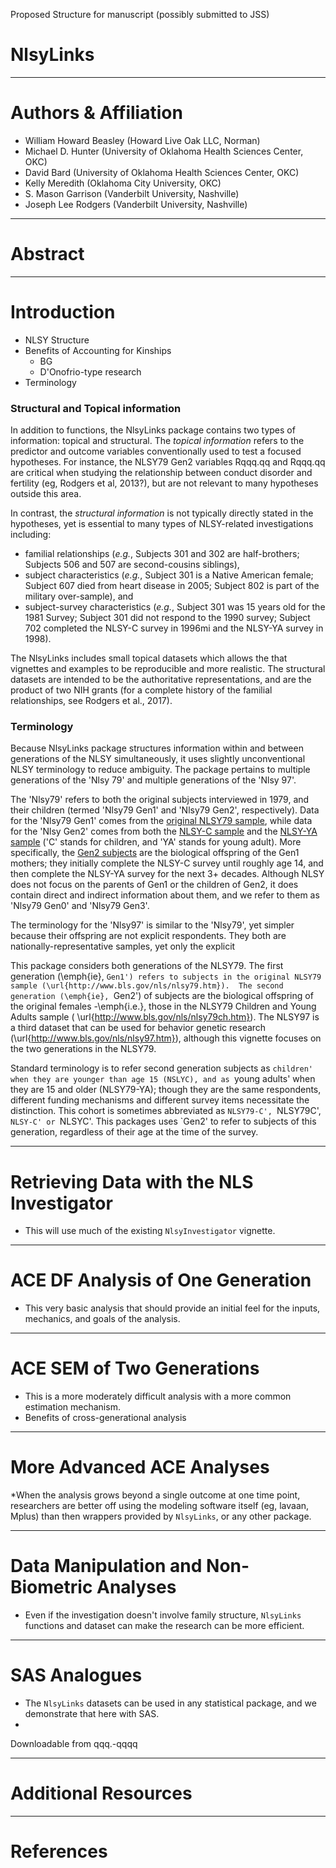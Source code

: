Proposed Structure for manuscript (possibly submitted to JSS)

# NlsyLinks

----------------------------------------------------

# Authors & Affiliation
* William Howard Beasley (Howard Live Oak LLC, Norman)
* Michael D. Hunter (University of Oklahoma Health Sciences Center, OKC)
* David Bard (University of Oklahoma Health Sciences Center, OKC)
* Kelly Meredith (Oklahoma City University, OKC)
* S. Mason Garrison (Vanderbilt University, Nashville)
* Joseph Lee Rodgers (Vanderbilt University, Nashville)

----------------------------------------------------

# Abstract

----------------------------------------------------

# Introduction

* NLSY Structure
* Benefits of Accounting for Kinships  
    * BG
    * D'Onofrio-type research
* Terminology


### Structural and Topical information
In addition to functions, the NlsyLinks package contains two types of information: topical and structural.  The *topical information* refers to the  predictor and outcome variables conventionally used to test a focused hypotheses.  For instance, the NLSY79 Gen2 variables Rqqq.qq and Rqqq.qq are critical when studying the relationship between conduct disorder and fertility (eg, Rodgers et al, 2013?), but are not relevant to many hypotheses outside this area.

In contrast, the *structural information* is not typically directly stated in the hypotheses, yet is essential to many types of NLSY-related investigations including:
* familial relationships (*e.g.*, Subjects 301 and 302 are half-brothers; Subjects 506 and 507 are second-cousins siblings),
* subject characteristics (*e.g.*, Subject 301 is a Native American female; Subject 607 died from heart disease in 2005; Subject 802 is part of the military over-sample), and
* subject-survey characteristics (*e.g.*, Subject 301 was 15 years old for the 1981 Survey; Subject 301 did not respond to the 1990 survey; Subject 702 completed the NLSY-C survey in 1996mi
   and the NLSY-YA survey in 1998).

The NlsyLinks includes small topical datasets which allows the that vignettes and examples to be reproducible and more realistic.  The structural datasets are intended to be the authoritative representations, and are the product of two NIH grants (for a complete history of the familial relationships, see Rodgers et al., 2017).

### Terminology

Because NlsyLinks package structures information within and between generations of the NLSY simultaneously, it uses slightly unconventional NLSY terminology to reduce ambiguity.  The package pertains to multiple generations of the 'Nlsy 79' and multiple generations of the 'Nlsy 97'.

The 'Nlsy79' refers to both the original subjects interviewed in 1979, and their children (termed 'Nlsy79 Gen1' and 'Nlsy79 Gen2', respectively).  Data for the 'Nlsy79 Gen1' comes from the [original NLSY79 sample](http://www.bls.gov/nls/nlsy79.htm), while data for the 'Nlsy Gen2' comes from both the [NLSY-C sample]() and the [NLSY-YA sample]() ('C' stands for children, and 'YA' stands for young adult).  More specifically, the [Gen2 subjects](http://www.bls.gov/nls/nlsy79ch.htm) are the biological offspring of the Gen1 mothers; they initially complete the NLSY-C survey until roughly age 14, and  then complete the NLSY-YA survey for the next 3+ decades.  Although NLSY does not focus on the parents of Gen1 or the children of Gen2, it does contain direct and indirect information about them, and we refer to them as 'Nlsy79 Gen0' and 'Nlsy79 Gen3'.

The terminology for the 'Nlsy97' is similar to the 'Nlsy79', yet simpler because their offspring are not explicit respondents.  They both are nationally-representative samples, yet only the explicit

This package considers both generations of the NLSY79.  The first generation (\emph{ie}, `Gen1') refers to subjects in the original NLSY79 sample (\url{http://www.bls.gov/nls/nlsy79.htm}).  The second generation (\emph{ie}, `Gen2') of subjects are the biological offspring of the original females -\emph{i.e.}, those in the NLSY79 Children and Young Adults sample ( \url{http://www.bls.gov/nls/nlsy79ch.htm}).  The NLSY97 is a third dataset that can be used for behavior genetic research (\url{http://www.bls.gov/nls/nlsy97.htm}), although this vignette focuses on the two generations in the NLSY79.

Standard terminology is to refer second generation subjects as `children' when they are younger than age 15 (NSLYC), and as `young adults' when they are 15 and older (NLSY79-YA); though they are the same respondents, different funding mechanisms and different survey items necessitate the distinction.  This cohort is sometimes abbreviated as `NLSY79-C', `NLSY79C', `NLSY-C' or `NLSYC'. This packages uses `Gen2' to refer to subjects of this generation, regardless of their age at the time of the survey.


----------------------------------------------------

# Retrieving Data with the NLS Investigator
* This will use much of the existing `NlsyInvestigator` vignette.



----------------------------------------------------

# ACE DF Analysis of One Generation
* This very basic analysis that should provide an initial feel for the inputs, mechanics, and goals of the analysis.

----------------------------------------------------

# ACE SEM of Two Generations
* This is a more moderately difficult analysis with a more common estimation mechanism.
* Benefits of cross-generational analysis

----------------------------------------------------

# More Advanced ACE Analyses
*When the analysis grows beyond a single outcome at one time point, researchers are better off using the modeling software itself (eg, lavaan, Mplus) than then wrappers provided by `NlsyLinks`, or any other package.

----------------------------------------------------

# Data Manipulation and Non-Biometric Analyses
* Even if the investigation doesn't involve family structure, `NlsyLinks` functions and dataset can make the research can be more efficient.

----------------------------------------------------

# SAS Analogues
* The `NlsyLinks` datasets can be used in any statistical package, and we demonstrate that here with SAS.
* 
Downloadable from qqq.-qqqq

----------------------------------------------------

# Additional Resources

----------------------------------------------------

# References
<!--stackedit_data:
eyJoaXN0b3J5IjpbODE4MTU5NTYwLC01OTQ1MjY3NDksLTE4Nj
A4NTgwNjJdfQ==
-->